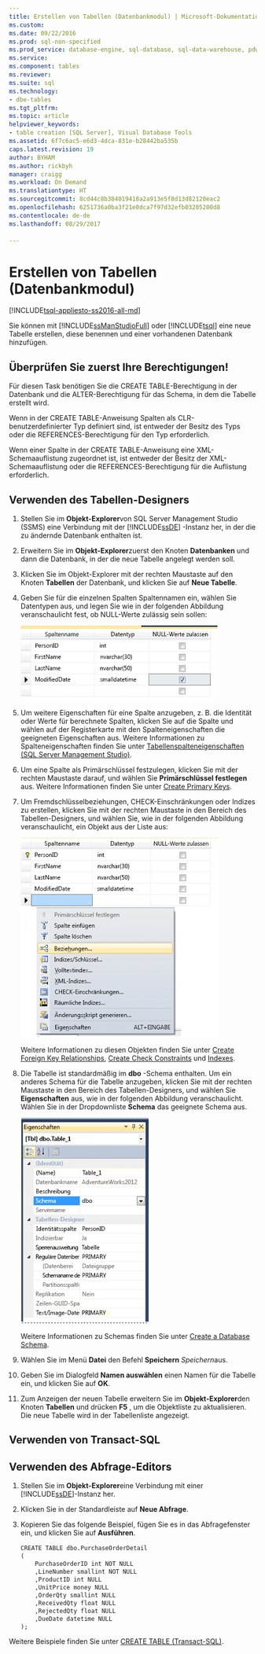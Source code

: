 ```yaml
---
title: Erstellen von Tabellen (Datenbankmodul) | Microsoft-Dokumentation
ms.custom: 
ms.date: 09/22/2016
ms.prod: sql-non-specified
ms.prod_service: database-engine, sql-database, sql-data-warehouse, pdw
ms.service: 
ms.component: tables
ms.reviewer: 
ms.suite: sql
ms.technology:
- dbe-tables
ms.tgt_pltfrm: 
ms.topic: article
helpviewer_keywords:
- table creation [SQL Server], Visual Database Tools
ms.assetid: 6f7c6ac5-e6d3-4dca-831e-b28442ba535b
caps.latest.revision: 19
author: BYHAM
ms.author: rickbyh
manager: craigg
ms.workload: On Demand
ms.translationtype: HT
ms.sourcegitcommit: 8cd44c8b384019418a2a913e5f8d13d82120eac2
ms.openlocfilehash: 6251736a0ba3f21e0dca7f97d32efb03205200d8
ms.contentlocale: de-de
ms.lasthandoff: 08/29/2017

---
```

# <a name="create-tables-database-engine"></a>Erstellen von Tabellen (Datenbankmodul)
[!INCLUDE[tsql-appliesto-ss2016-all-md](../../includes/tsql-appliesto-ss2016-all-md.md)]

  Sie können mit [!INCLUDE[ssManStudioFull](../../includes/ssmanstudiofull-md.md)] oder [!INCLUDE[tsql](../../includes/tsql-md.md)] eine neue Tabelle erstellen, diese benennen und einer vorhandenen Datenbank hinzufügen.  
  

  
##  <a name="Permissions"></a> Überprüfen Sie zuerst Ihre Berechtigungen!  
Für diesen Task benötigen Sie die CREATE TABLE-Berechtigung in der Datenbank und die ALTER-Berechtigung für das Schema, in dem die Tabelle erstellt wird.  
  
 Wenn in der CREATE TABLE-Anweisung Spalten als CLR-benutzerdefinierter Typ definiert sind, ist entweder der Besitz des Typs oder die REFERENCES-Berechtigung für den Typ erforderlich.  
  
 Wenn einer Spalte in der CREATE TABLE-Anweisung eine XML-Schemaauflistung zugeordnet ist, ist entweder der Besitz der XML-Schemaauflistung oder die REFERENCES-Berechtigung für die Auflistung erforderlich.  
  
 
## <a name="using-table-designer"></a>Verwenden des Tabellen-Designers  
  
1.  Stellen Sie im **Objekt-Explorer**von SQL Server Management Studio (SSMS) eine Verbindung mit der [!INCLUDE[ssDE](../../includes/ssde-md.md)] -Instanz her, in der die zu ändernde Datenbank enthalten ist.  
  
2.  Erweitern Sie im **Objekt-Explorer**zuerst den Knoten **Datenbanken** und dann die Datenbank, in der die neue Tabelle angelegt werden soll.  
  
3.  Klicken Sie im Objekt-Explorer mit der rechten Maustaste auf den Knoten **Tabellen** der Datenbank, und klicken Sie auf **Neue Tabelle**.  
  
4.  Geben Sie für die einzelnen Spalten Spaltennamen ein, wählen Sie Datentypen aus, und legen Sie wie in der folgenden Abbildung veranschaulicht fest, ob NULL-Werte zulässig sein sollen:  
  
     ![AddColumnsinTableDesigner](../../relational-databases/tables/media/addcolumnsintabledesigner.gif "AddColumnsinTableDesigner")  
  
5.  Um weitere Eigenschaften für eine Spalte anzugeben, z. B. die Identität oder Werte für berechnete Spalten, klicken Sie auf die Spalte und wählen auf der Registerkarte mit den Spalteneigenschaften die geeigneten Eigenschaften aus. Weitere Informationen zu Spalteneigenschaften finden Sie unter [Tabellenspalteneigenschaften &#40;SQL Server Management Studio&#41;](../../relational-databases/tables/table-column-properties-sql-server-management-studio.md).  
  
6.  Um eine Spalte als Primärschlüssel festzulegen, klicken Sie mit der rechten Maustaste darauf, und wählen Sie **Primärschlüssel festlegen** aus. Weitere Informationen finden Sie unter [Create Primary Keys](../../relational-databases/tables/create-primary-keys.md).  
  
7.  Um Fremdschlüsselbeziehungen, CHECK-Einschränkungen oder Indizes zu erstellen, klicken Sie mit der rechten Maustaste in den Bereich des Tabellen-Designers, und wählen Sie, wie in der folgenden Abbildung veranschaulicht, ein Objekt aus der Liste aus:  
  
     ![AddTableObjects](../../relational-databases/tables/media/addtableobjects.gif "AddTableObjects")  
  
     Weitere Informationen zu diesen Objekten finden Sie unter [Create Foreign Key Relationships](../../relational-databases/tables/create-foreign-key-relationships.md), [Create Check Constraints](../../relational-databases/tables/create-check-constraints.md) und [Indexes](../../relational-databases/indexes/indexes.md).  
  
8.  Die Tabelle ist standardmäßig im **dbo** -Schema enthalten. Um ein anderes Schema für die Tabelle anzugeben, klicken Sie mit der rechten Maustaste in den Bereich des Tabellen-Designers, und wählen Sie **Eigenschaften** aus, wie in der folgenden Abbildung veranschaulicht. Wählen Sie in der Dropdownliste **Schema** das geeignete Schema aus.  
  
     ![Specifyatableschema](../../relational-databases/tables/media/specifyatableschema.gif "Specifyatableschema")  
  
     Weitere Informationen zu Schemas finden Sie unter [Create a Database Schema](../../relational-databases/security/authentication-access/create-a-database-schema.md).  
  
9. Wählen Sie im Menü **Datei** den Befehl **Speichern** *Speichern*aus.  
  
10. Geben Sie im Dialogfeld **Namen auswählen** einen Namen für die Tabelle ein, und klicken Sie auf **OK**.  
  
11. Zum Anzeigen der neuen Tabelle erweitern Sie im **Objekt-Explorer**den Knoten **Tabellen** und drücken **F5** , um die Objektliste zu aktualisieren. Die neue Tabelle wird in der Tabellenliste angezeigt.  
  
##  <a name="TsqlProcedure"></a> Verwenden von Transact-SQL  
  
## <a name="using-query-editor"></a>Verwenden des Abfrage-Editors  
  
1.  Stellen Sie im **Objekt-Explorer**eine Verbindung mit einer [!INCLUDE[ssDE](../../includes/ssde-md.md)]-Instanz her.  
  
2.  Klicken Sie in der Standardleiste auf **Neue Abfrage**.  
  
3.  Kopieren Sie das folgende Beispiel, fügen Sie es in das Abfragefenster ein, und klicken Sie auf **Ausführen**.  
  
    ```  
    CREATE TABLE dbo.PurchaseOrderDetail  
    (  
        PurchaseOrderID int NOT NULL  
        ,LineNumber smallint NOT NULL  
        ,ProductID int NULL  
        ,UnitPrice money NULL  
        ,OrderQty smallint NULL  
        ,ReceivedQty float NULL  
        ,RejectedQty float NULL  
        ,DueDate datetime NULL  
    );  
    ```  
  
 Weitere Beispiele finden Sie unter [CREATE TABLE &#40;Transact-SQL&#41;](../../t-sql/statements/create-table-transact-sql.md).  
  
  

